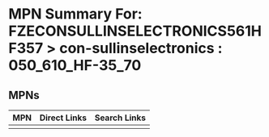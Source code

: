 



# MPN Summary For: FZECONSULLINSELECTRONICS561HF357 > con-sullinselectronics : 050_610_HF-35_70

## MPNs
  

|MPN|Direct Links|Search Links|
| :--- | :--- | :--- |
||||
